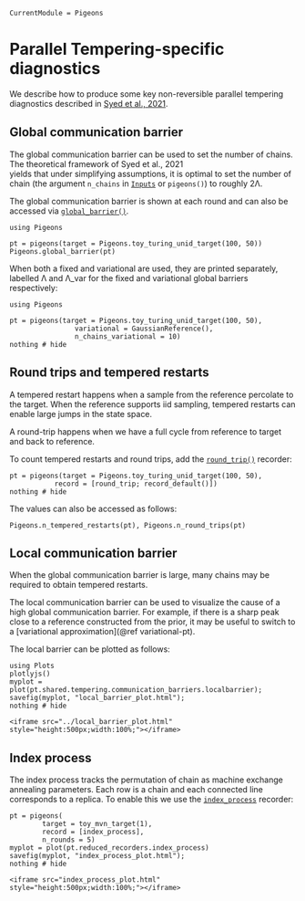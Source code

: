 ```@meta
CurrentModule = Pigeons
```

# Parallel Tempering-specific diagnostics

We describe how to produce some key 
non-reversible parallel tempering diagnostics 
described in [Syed et al., 2021](https://rss.onlinelibrary.wiley.com/doi/10.1111/rssb.12464). 

## Global communication barrier

The global communication barrier can be used 
to set the number of chains. 
The theoretical framework of Syed et al., 2021  
yields that under simplifying assumptions, it is optimal to set the number of chain 
(the argument `n_chains` in [`Inputs`](@ref) or  `pigeons()`) to roughly 2Λ.

The global communication barrier is shown 
at each round and can also be accessed via 
[`global_barrier()`](@ref).

```@example pt
using Pigeons

pt = pigeons(target = Pigeons.toy_turing_unid_target(100, 50))
Pigeons.global_barrier(pt)
```

When both a fixed and variational are used, they are printed separately, 
labelled Λ and Λ_var for the fixed and variational global barriers 
respectively:

```@example pt
using Pigeons

pt = pigeons(target = Pigeons.toy_turing_unid_target(100, 50), 
                variational = GaussianReference(),
                n_chains_variational = 10)
nothing # hide
```

## Round trips and tempered restarts

A tempered restart happens when a sample from the reference 
percolate to the target. 
When the reference supports iid sampling, tempered restarts 
can enable large jumps in the state space. 

A round-trip happens when we have a full cycle from 
reference to target and back to reference. 

To count tempered restarts and round trips, 
add the [`round_trip()`](@ref) recorder:

```@example pt
pt = pigeons(target = Pigeons.toy_turing_unid_target(100, 50), 
           record = [round_trip; record_default()])
nothing # hide
```

The values can also be accessed as follows:

```@example pt
Pigeons.n_tempered_restarts(pt), Pigeons.n_round_trips(pt)
```


## Local communication barrier

When the global communication barrier is large, 
many chains may be required to obtain tempered restarts. 

The local communication barrier can be used to 
visualize the cause of a high global communication barrier. 
For example, if there is a sharp peak close to a 
reference constructed from the prior, it may be 
useful to switch to a [variational approximation](@ref variational-pt).

The local barrier can be plotted as follows:

```@example pt
using Plots 
plotlyjs()
myplot = plot(pt.shared.tempering.communication_barriers.localbarrier);
savefig(myplot, "local_barrier_plot.html"); 
nothing # hide
```

```@raw html
<iframe src="../local_barrier_plot.html" style="height:500px;width:100%;"></iframe>
```


## Index process

The index process tracks the permutation of chain as machine exchange 
annealing parameters. Each row is a chain and each connected line corresponds
to a replica. To enable this we use the [`index_process`](@ref) recorder:

```@example pt
pt = pigeons(
        target = toy_mvn_target(1), 
        record = [index_process], 
        n_rounds = 5)
myplot = plot(pt.reduced_recorders.index_process)
savefig(myplot, "index_process_plot.html"); 
nothing # hide
```

```@raw html
<iframe src="index_process_plot.html" style="height:500px;width:100%;"></iframe>
```